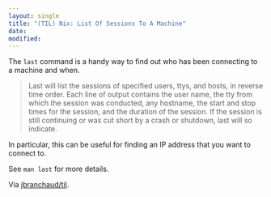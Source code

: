 ```yaml
---
layout: single
title: "(TIL) Nix: List Of Sessions To A Machine"
date:
modified:
---
```


The `last` command is a handy way to find out who has been connecting to a
machine and when.

> Last will list the sessions of specified users, ttys, and hosts, in
> reverse time order.  Each line of output contains the user name, the tty
> from which the session was conducted, any hostname, the start and stop
> times for the session, and the duration of the session.  If the session is
> still continuing or was cut short by a crash or shutdown, last will so
> indicate.

In particular, this can be useful for finding an IP address that you want to
connect to.

See `man last` for more details.

Via [jbranchaud/til](https://github.com/jbranchaud/til).
